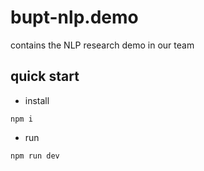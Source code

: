 # bupt-nlp.demo
contains the NLP research demo in our team


## quick start

- install

```shell
npm i
```

- run

```shell
npm run dev
```




